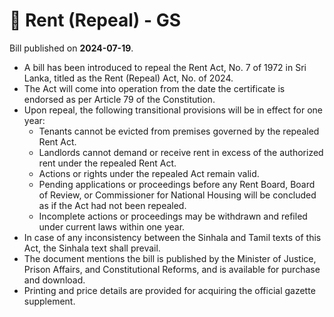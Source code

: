 # 📄  Rent (Repeal) - GS

Bill published on **2024-07-19**.

- A bill has been introduced to repeal the Rent Act, No. 7 of 1972 in Sri Lanka, titled as the Rent (Repeal) Act, No. of 2024.
- The Act will come into operation from the date the certificate is endorsed as per Article 79 of the Constitution.
- Upon repeal, the following transitional provisions will be in effect for one year:
  - Tenants cannot be evicted from premises governed by the repealed Rent Act.
  - Landlords cannot demand or receive rent in excess of the authorized rent under the repealed Rent Act.
  - Actions or rights under the repealed Act remain valid.
  - Pending applications or proceedings before any Rent Board, Board of Review, or Commissioner for National Housing will be concluded as if the Act had not been repealed.
  - Incomplete actions or proceedings may be withdrawn and refiled under current laws within one year.
- In case of any inconsistency between the Sinhala and Tamil texts of this Act, the Sinhala text shall prevail.
- The document mentions the bill is published by the Minister of Justice, Prison Affairs, and Constitutional Reforms, and is available for purchase and download.
- Printing and price details are provided for acquiring the official gazette supplement.
